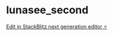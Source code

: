 # lunasee_second

[Edit in StackBlitz next generation editor ⚡️](https://stackblitz.com/~/github.com/Yashitaka000/lunasee_second)